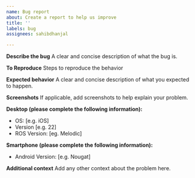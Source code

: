 ```yaml
---
name: Bug report
about: Create a report to help us improve
title: ''
labels: bug
assignees: sahibdhanjal

---
```


**Describe the bug**
A clear and concise description of what the bug is.

**To Reproduce**
Steps to reproduce the behavior

**Expected behavior**
A clear and concise description of what you expected to happen.

**Screenshots**
If applicable, add screenshots to help explain your problem.

**Desktop (please complete the following information):**
 - OS: [e.g. iOS]
 - Version [e.g. 22]
 - ROS Version: [eg. Melodic]

**Smartphone (please complete the following information):**
 - Android Version: [e.g. Nougat]

**Additional context**
Add any other context about the problem here.
